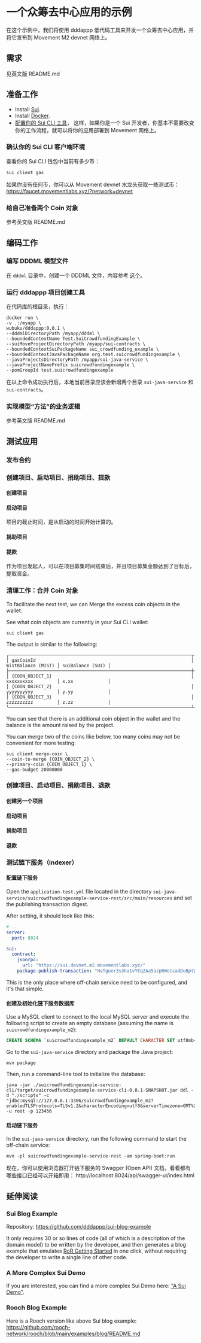 # 一个众筹去中心应用的示例

在这个示例中，我们将使用 dddappp 低代码工具来开发一个众筹去中心应用，并将它发布到 Movement M2 devnet 网络上。

## 需求

见英文版 README.md

## 准备工作

* Install [Sui](https://docs.sui.io/build/install).
* Install [Docker](https://docs.docker.com/engine/install/).
* [配置你的 Sui CLI 工具](https://docs.movementlabs.xyz/developers/sui-developers/using-sui-cli)，
    这样，如果你是一个 Sui 开发者，你基本不需要改变你的工作流程，就可以将你的应用部署到 Movement 网络上。

### 确认你的 Sui CLI 客户端环境

查看你的 Sui CLI 钱包中当前有多少币：

```shell
sui client gas
```

如果你没有任何币，你可以从 Movement devnet 水龙头获取一些测试币：
https://faucet.movementlabs.xyz/?network=devnet


### 给自己准备两个 Coin 对象

参考英文版 README.md

## 编码工作

### 编写 DDDML 模型文件

在 `dddml` 目录中，创建一个 DDDML 文件，内容参考 [这个](./dddml/crowdfunding.yaml)。

### 运行 dddappp 项目创建工具

在代码库的根目录，执行：

```shell
docker run \
-v .:/myapp \
wubuku/dddappp:0.0.1 \
--dddmlDirectoryPath /myapp/dddml \
--boundedContextName Test.SuiCrowdfundingExample \
--suiMoveProjectDirectoryPath /myapp/sui-contracts \
--boundedContextSuiPackageName sui_crowdfunding_example \
--boundedContextJavaPackageName org.test.suicrowdfundingexample \
--javaProjectsDirectoryPath /myapp/sui-java-service \
--javaProjectNamePrefix suicrowdfundingexample \
--pomGroupId test.suicrowdfundingexample
```

在以上命令成功执行后，本地当前目录应该会新增两个目录 `sui-java-service` 和 `sui-contracts`。

### 实现模型“方法”的业务逻辑

参考英文版 README.md

## 测试应用

### 发布合约


### 创建项目、启动项目、捐助项目、提款

#### 创建项目

#### 启动项目

项目的截止时间，是从启动的时间开始计算的。

#### 捐助项目

#### 提款

作为项目发起人，可以在项目募集时间结束后，并且项目募集金额达到了目标后，提取资金。

### 清理工作：合并 Coin 对象

To facilitate the next test, we can Merge the excess coin objects in the wallet.

See what coin objects are currently in your Sui CLI wallet:

```shell
sui client gas
```

The output is similar to the following:

```text
╭────────────────────────────────────────────────────────────────────┬────────────────────┬──────────────────╮
│ gasCoinId                                                          │ mistBalance (MIST) │ suiBalance (SUI) │
├────────────────────────────────────────────────────────────────────┼────────────────────┼──────────────────┤
│ {COIN_OBJECT_1}                                                    │ xxxxxxxxxx         │ x.xx             │
│ {COIN_OBJECT_2}                                                    │ yyyyyyyyyy         │ y.yy             │
│ {COIN_OBJECT_3}                                                    │ zzzzzzzzzz         │ z.zz             │
╰────────────────────────────────────────────────────────────────────┴────────────────────┴──────────────────╯
```

You can see that there is an additional coin object in the wallet and the balance is the amount raised by the project.

You can merge two of the coins like below, too many coins may not be convenient for more testing:

```shell
sui client merge-coin \
--coin-to-merge {COIN_OBJECT_2} \
--primary-coin {COIN_OBJECT_1} \
--gas-budget 20000000
```


### 创建项目、启动项目、捐助项目、退款

#### 创建另一个项目

#### 启动项目

#### 捐助项目

#### 退款



### 测试链下服务（indexer）

#### 配置链下服务

Open the `application-test.yml` file located in the directory
`sui-java-service/suicrowdfundingexample-service-rest/src/main/resources` and set the publishing transaction digest.

After setting, it should look like this:

```yaml
# ...
server:
  port: 8024

sui:
  contract:
    jsonrpc:
      url: "https://sui.devnet.m2.movementlabs.xyz/"
    package-publish-transaction: "HvTguer3s3ha1vYEqZAa5azpRWeCcadDuBptW4KiRtP1"
```

This is the only place where off-chain service need to be configured, and it's that simple.


#### 创建及初始化链下服务数据库

Use a MySQL client to connect to the local MySQL server and execute the following script to create an empty database (assuming the name is `suicrowdfundingexample_m2`):

```sql
CREATE SCHEMA `suicrowdfundingexample_m2` DEFAULT CHARACTER SET utf8mb4 COLLATE utf8mb4_bin;
```

Go to the `sui-java-service` directory and package the Java project:

```shell
mvn package
```

Then, run a command-line tool to initialize the database:

```shell
java -jar ./suicrowdfundingexample-service-cli/target/suicrowdfundingexample-service-cli-0.0.1-SNAPSHOT.jar ddl -d "./scripts" -c "jdbc:mysql://127.0.0.1:3306/suicrowdfundingexample_m2?enabledTLSProtocols=TLSv1.2&characterEncoding=utf8&serverTimezone=GMT%2b0&useLegacyDatetimeCode=false" -u root -p 123456
```

#### 启动链下服务

In the `sui-java-service` directory, run the following command to start the off-chain service:

```shell
mvn -pl suicrowdfundingexample-service-rest -am spring-boot:run
```

现在，你可以使用浏览器打开链下服务的 Swagger (Open API) 文档，看看都有哪些接口已经可以开箱即用：
http://localhost:8024/api/swagger-ui/index.html



##  延伸阅读

### Sui Blog Example

Repository: https://github.com/dddappp/sui-blog-example

It only requires 30 or so lines of code (all of which is a description of the domain model) 
to be written by the developer, 
and then generates a blog example that emulates [RoR Getting Started](https://guides.rubyonrails.org/getting_started.html) in one click, 
without requiring the developer to write a single line of other code.


### A More Complex Sui Demo

If you are interested, you can find a more complex Sui Demo here: ["A Sui Demo"](https://github.com/dddappp/A-Sui-Demo).


### Rooch Blog Example

Here is a Rooch version like above Sui blog example: https://github.com/rooch-network/rooch/blob/main/examples/blog/README.md

